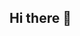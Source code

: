## Hi there 👋

<!--
**nhathuy-nhom10/nhathuy-nhom10** is a ✨ _special_ ✨ repository because its `README.md` (this file) appears on your GitHub profile.

Nguyễn Nhất Huy 
25161131
Em hiện là tân sinh viên của trường đại học Sư phạm Kĩ thuật và đang là học sinh của lớp TKVM 1C